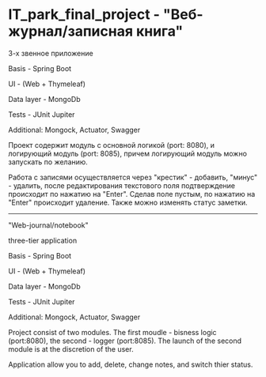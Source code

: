 # IT_park_final_project - "Веб-журнал/записная книга"

3-х звенное приложение

Basis - Spring Boot

UI - (Web + Thymeleaf)

Data layer - MongoDb

Tests - JUnit Jupiter

Additional: Mongock, Actuator, Swagger

Проект содержит модуль с основной логикой (port: 8080), и логирующий модуль (port: 8085), причем логирующий модуль можно запускать по желанию. 

Работа с записями осуществляется через "крестик" - добавить, "минус" - удалить, после редактирования текстового поля подтверждение происходит по нажатию на "Enter". 
Сделав поле пустым, по нажатию на "Enter" происходит удаление. Также можно изменять статус заметки.

------------------------------------------------------------------------------------------------------------------------------------------------------------------------

"Web-journal/notebook"

three-tier application

Basis - Spring Boot

UI - (Web + Thymeleaf)

Data layer - MongoDb

Tests - JUnit Jupiter

Additional: Mongock, Actuator, Swagger

Project consist of two modules. The first moudle - bisness logic (port:8080), the second - logger (port:8085). The launch of the second module is at the discretion of the user.

Application allow you to add, delete, change notes, and switch thier status.
